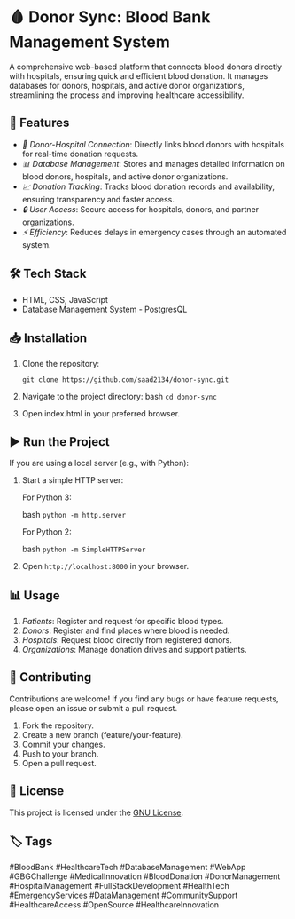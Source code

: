 # 🩸 Donor Sync: Blood Bank Management System

A comprehensive web-based platform that connects blood donors directly with hospitals, ensuring quick and efficient blood donation. It manages databases for donors, hospitals, and active donor organizations, streamlining the process and improving healthcare accessibility.

## 🚀 Features

- *🔗 Donor-Hospital Connection*: Directly links blood donors with hospitals for real-time donation requests.
- *📊 Database Management*: Stores and manages detailed information on blood donors, hospitals, and active donor organizations.
- *📈 Donation Tracking*: Tracks blood donation records and availability, ensuring transparency and faster access.
- *🔒 User Access*: Secure access for hospitals, donors, and partner organizations.
- *⚡ Efficiency*: Reduces delays in emergency cases through an automated system.

## 🛠 Tech Stack

- HTML, CSS, JavaScript
- Database Management System - PostgresQL

## 📥 Installation

1. Clone the repository:
   
   ```git clone https://github.com/saad2134/donor-sync.git```
   
2. Navigate to the project directory:
   bash
   ```cd donor-sync```
   
3. Open index.html in your preferred browser.

## ▶ Run the Project

If you are using a local server (e.g., with Python):

1. Start a simple HTTP server:

   For Python 3:

   bash
   ```python -m http.server```
   

   For Python 2:

   bash
   ```python -m SimpleHTTPServer```
   

2. Open `http://localhost:8000` in your browser.

## 📊 Usage

1. *Patients*: Register and request for specific blood types.
2. *Donors*: Register and find places where blood is needed.
3. *Hospitals*: Request blood directly from registered donors.
4. *Organizations*: Manage donation drives and support patients.

## 🤝 Contributing

Contributions are welcome! If you find any bugs or have feature requests, please open an issue or submit a pull request.

1. Fork the repository.
2. Create a new branch (feature/your-feature).
3. Commit your changes.
4. Push to your branch.
5. Open a pull request.

## 📄 License

This project is licensed under the [GNU License](LICENSE).

## 🏷 Tags

#BloodBank #HealthcareTech #DatabaseManagement #WebApp #GBGChallenge #MedicalInnovation #BloodDonation #DonorManagement #HospitalManagement #FullStackDevelopment #HealthTech #EmergencyServices #DataManagement #CommunitySupport #HealthcareAccess #OpenSource #HealthcareInnovation
